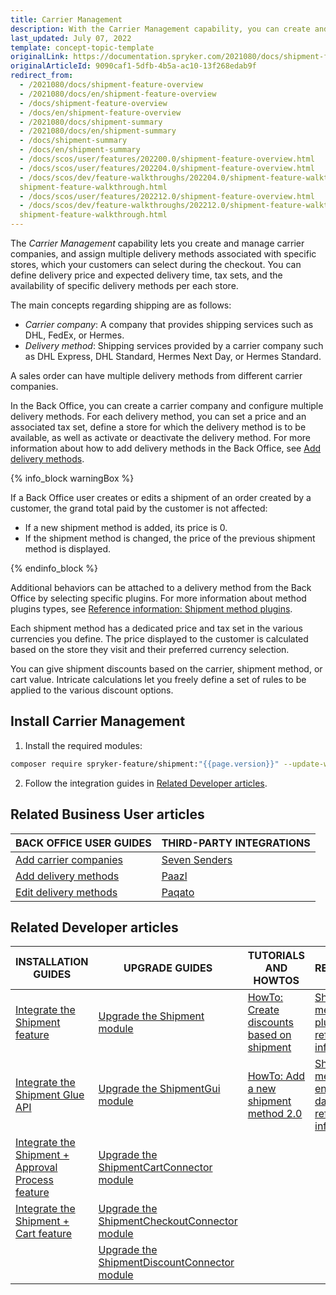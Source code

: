```yaml
---
title: Carrier Management
description: With the Carrier Management capability, you can create and manage carrier companies and their delivery methods for every individual store.
last_updated: July 07, 2022
template: concept-topic-template
originalLink: https://documentation.spryker.com/2021080/docs/shipment-feature-overview
originalArticleId: 9090caf1-5dfb-4b5a-ac10-13f268edab9f
redirect_from:
  - /2021080/docs/shipment-feature-overview
  - /2021080/docs/en/shipment-feature-overview
  - /docs/shipment-feature-overview
  - /docs/en/shipment-feature-overview
  - /2021080/docs/shipment-summary
  - /2021080/docs/en/shipment-summary
  - /docs/shipment-summary
  - /docs/en/shipment-summary
  - /docs/scos/user/features/202200.0/shipment-feature-overview.html
  - /docs/scos/user/features/202204.0/shipment-feature-overview.html  
  - /docs/scos/dev/feature-walkthroughs/202204.0/shipment-feature-walkthrough/
  shipment-feature-walkthrough.html
  - /docs/scos/user/features/202212.0/shipment-feature-overview.html  
  - /docs/scos/dev/feature-walkthroughs/202212.0/shipment-feature-walkthrough/
  shipment-feature-walkthrough.html
---
```


The *Carrier Management* capability lets you create and manage carrier companies, and assign multiple delivery methods associated with specific stores, which your customers can select during the checkout. You can define delivery price and expected delivery time, tax sets, and the availability of specific delivery methods per each store.

The main concepts regarding shipping are as follows:
* *Carrier company*: A company that provides shipping services such as DHL, FedEx, or Hermes.
* *Delivery method*: Shipping services provided by a carrier company such as DHL Express, DHL Standard, Hermes Next Day, or Hermes Standard.

A sales order can have multiple delivery methods from different carrier companies.

In the Back Office, you can create a carrier company and configure multiple delivery methods. For each delivery method, you can set a price and an associated tax set, define a store for which the delivery method is to be available, as well as activate or deactivate the delivery method. For more information about how to add delivery methods in the Back Office, see [Add delivery methods](/docs/pbc/all/carrier-management/{{page.version}}/manage-in-the-back-office/add-delivery-methods.html).

{% info_block warningBox %}

If a Back Office user creates or edits a shipment of an order created by a customer, the grand total paid by the customer is not affected:

* If a new shipment method is added, its price is 0.
* If the shipment method is changed, the price of the previous shipment method is displayed.

{% endinfo_block %}

Additional behaviors can be attached to a delivery method from the Back Office by selecting specific plugins. For more information about method plugins types, see [Reference information: Shipment method plugins](/docs/pbc/all/carrier-management/{{page.version}}/extend-and-customize/shipment-method-plugins-reference-information.html).

Each shipment method has a dedicated price and tax set in the various currencies you define. The price displayed to the customer is calculated based on the store they visit and their preferred currency selection.

You can give shipment discounts based on the carrier, shipment method, or cart value. Intricate calculations let you freely define a set of rules to be applied to the various discount options.

## Install Carrier Management


1. Install the required modules:

```bash
composer require spryker-feature/shipment:"{{page.version}}" --update-with-dependencies
```

2. Follow the integration guides in [Related Developer articles](#related-developer-articles).

## Related Business User articles

|BACK OFFICE USER GUIDES| THIRD-PARTY INTEGRATIONS |
|---| - |
| [Add carrier companies](/docs/pbc/all/carrier-management/{{page.version}}/manage-in-the-back-office/add-carrier-companies.html)  | [Seven Senders](/docs/pbc/all/carrier-management/{{page.version}}/third-party-integrations/seven-senders/seven-senders.html) |
| [Add delivery methods](/docs/pbc/all/carrier-management/{{page.version}}/manage-in-the-back-office/add-delivery-methods.html)  | [Paazl](/docs/pbc/all/carrier-management/{{page.version}}/third-party-integrations/paazl.html) |
| [Edit delivery methods](/docs/pbc/all/carrier-management/{{page.version}}/manage-in-the-back-office/edit-delivery-methods.html)  | [Paqato](/docs/pbc/all/carrier-management/{{page.version}}/third-party-integrations/paqato.html) | |

## Related Developer articles

| INSTALLATION GUIDES  | UPGRADE GUIDES | TUTORIALS AND HOWTOS | REFERENCES |
|---|---|---|---|
| [Integrate the Shipment feature](/docs/pbc/all/carrier-management/{{page.version}}/install-and-upgrade/integrate-the-shipment-feature.html) | [Upgrade the Shipment module](/docs/pbc/all/carrier-management/{{page.version}}/install-and-upgrade/upgrade-the-shipment-module.html) | [HowTo: Create discounts based on shipment](/docs/pbc/all/discount-management/tutorials-and-howtos/howto-create-discounts-based-on-shipment.html#activate-a-discount-rule-based-on-a-shipment-carrier) | [Shipment method plugins: reference information](/docs/pbc/all/carrier-management/{{page.version}}/extend-and-customize/shipment-method-plugins-reference-information.html) |
| [Integrate the Shipment Glue API](/docs/pbc/all/carrier-management/{{page.version}}/install-and-upgrade/integrate-the-shipment-glue-api.html) | [Upgrade the ShipmentGui module](/docs/pbc/all/carrier-management/{{page.version}}/install-and-upgrade/upgrade-the-shipmentgui-module.html) | [HowTo: Add a new shipment method 2.0](/docs/pbc/all/carrier-management/{{page.version}}/tutorials-and-howtos/howto-add-a-new-shipment-method-2.0.html) | [Shipment method entities in the database: reference information](/docs/pbc/all/carrier-management/{{page.version}}/domain-model-and-relationships/shipment-method-entities-in-the-database-reference-information.html) |
| [Integrate the Shipment + Approval Process feature](/docs/pbc/all/carrier-management/{{page.version}}/install-and-upgrade/integrate-the-shipment-approval-process-feature.html) | [Upgrade the ShipmentCartConnector module](/docs/pbc/all/carrier-management/{{page.version}}/install-and-upgrade/upgrade-the-shipmentcartconnector-module.html) |  |  |
| [Integrate the Shipment + Cart feature](/docs/pbc/all/carrier-management/{{page.version}}/install-and-upgrade/integrate-the-shipment-cart-feature.html) | [Upgrade the ShipmentCheckoutConnector module](/docs/pbc/all/carrier-management/{{page.version}}/install-and-upgrade/upgrade-the-shipmentcheckoutconnector-module.html) |  |  |
|  | [Upgrade the ShipmentDiscountConnector module](/docs/pbc/all/carrier-management/{{page.version}}/install-and-upgrade/upgrade-the-shipmentdiscountconnector-module.html) |  |  |
